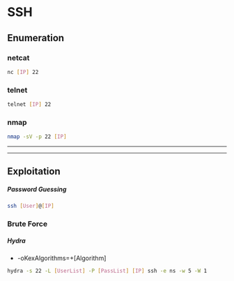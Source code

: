 # SSH

## Enumeration

### netcat
```bash
nc [IP] 22
```

### telnet
```bash
telnet [IP] 22
```

### nmap
```bash
nmap -sV -p 22 [IP]
```


---
---

## Exploitation

##### Password Guessing
```sh
ssh [User]@[IP]
```

### Brute Force

##### Hydra
-  -oKexAlgorithms=+[Algorithm]
```sh
hydra -s 22 -L [UserList] -P [PassList] [IP] ssh -e ns -w 5 -W 1
```
